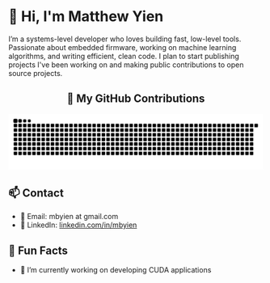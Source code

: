# 👋 Hi, I'm Matthew Yien

I’m a systems-level developer who loves building fast, low-level tools. Passionate about embedded firmware, working on machine learning algorithms, and writing efficient, clean code. I plan to start publishing projects I've been working on and making public contributions to open source projects.

<!--## 📈 GitHub Stats

![Mbyien's GitHub stats](https://github-readme-stats.vercel.app/api?username=mbyien&show_icons=true&theme=github_dark)-->
<!--![Top Languages](https://github-readme-stats.vercel.app/api/top-langs/?username=mbyien&layout=compact&theme=github_dark)-->


<h2 align="center">🧠 My GitHub Contributions</h2>

<p align="center">
  <img src="https://raw.githubusercontent.com/mbyien/mbyien/main/dist/github-contribution-grid-snake-dark.svg" alt="snake animation" />
</p>


## 📫 Contact

- 📧 Email: mbyien at gmail.com
- 💼 LinkedIn: [linkedin.com/in/mbyien](https://linkedin.com/in/mbyien)

## 🌱 Fun Facts
- 🔭 I’m currently working on developing CUDA applications


<!--
**mbyien/mbyien** is a ✨ _special_ ✨ repository because its `README.md` (this file) appears on your GitHub profile.

Here are some ideas to get you started:

- 🔭 I’m currently working on ...
- 🌱 I’m currently learning ...
- 👯 I’m looking to collaborate on ...
- 🤔 I’m looking for help with ...
- 💬 Ask me about ...
- 📫 How to reach me: ...
- 😄 Pronouns: ...
- ⚡ Fun fact: ...
-->
